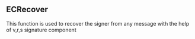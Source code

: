 ## ECRecover

This function is used to recover the signer from any message with the help of v,r,s signature component
